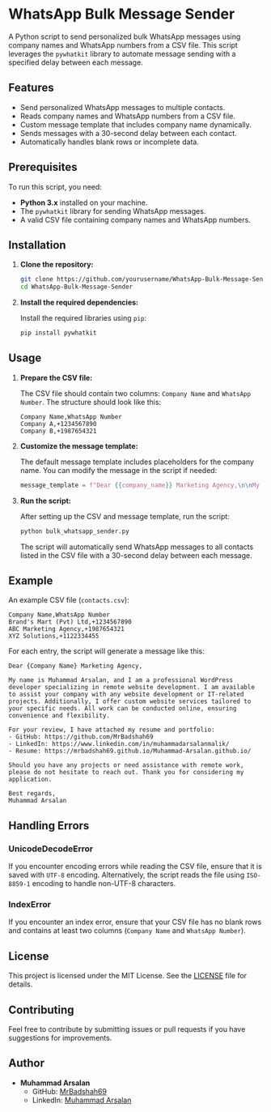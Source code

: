 
# WhatsApp Bulk Message Sender

A Python script to send personalized bulk WhatsApp messages using company names and WhatsApp numbers from a CSV file. This script leverages the `pywhatkit` library to automate message sending with a specified delay between each message.

## Features

- Send personalized WhatsApp messages to multiple contacts.
- Reads company names and WhatsApp numbers from a CSV file.
- Custom message template that includes company name dynamically.
- Sends messages with a 30-second delay between each contact.
- Automatically handles blank rows or incomplete data.

## Prerequisites

To run this script, you need:

- **Python 3.x** installed on your machine.
- The `pywhatkit` library for sending WhatsApp messages.
- A valid CSV file containing company names and WhatsApp numbers.

## Installation

1. **Clone the repository:**

   ```bash
   git clone https://github.com/yourusername/WhatsApp-Bulk-Message-Sender.git
   cd WhatsApp-Bulk-Message-Sender
   ```

2. **Install the required dependencies:**

   Install the required libraries using `pip`:

   ```bash
   pip install pywhatkit
   ```

## Usage

1. **Prepare the CSV file:**

   The CSV file should contain two columns: `Company Name` and `WhatsApp Number`. The structure should look like this:

   ```csv
   Company Name,WhatsApp Number
   Company A,+1234567890
   Company B,+1987654321
   ```

2. **Customize the message template:**

   The default message template includes placeholders for the company name. You can modify the message in the script if needed:

   ```python
   message_template = f"Dear {{company_name}} Marketing Agency,\n\nMy name is Muhammad Arsalan, and I am a professional WordPress developer specializing in remote website development. I am available to assist your company with any website development or IT-related projects. Additionally, I offer custom website services tailored to your specific needs. All work can be conducted online, ensuring convenience and flexibility.\n\nFor your review, I have attached my resume and portfolio:\n- GitHub: https://github.com/MrBadshah69\n- LinkedIn: https://www.linkedin.com/in/muhammadarsalanmalik/\n- Resume: https://mrbadshah69.github.io/Muhammad-Arsalan.github.io/\n\nShould you have any projects or need assistance with remote work, please do not hesitate to reach out. Thank you for considering my application.\n\nBest regards,\nMuhammad Arsalan"
   ```

3. **Run the script:**

   After setting up the CSV and message template, run the script:

   ```bash
   python bulk_whatsapp_sender.py
   ```

   The script will automatically send WhatsApp messages to all contacts listed in the CSV file with a 30-second delay between each message.

## Example

An example CSV file (`contacts.csv`):

```csv
Company Name,WhatsApp Number
Brand's Mart (Pvt) Ltd,+1234567890
ABC Marketing Agency,+1987654321
XYZ Solutions,+1122334455
```

For each entry, the script will generate a message like this:

```
Dear {Company Name} Marketing Agency,

My name is Muhammad Arsalan, and I am a professional WordPress developer specializing in remote website development. I am available to assist your company with any website development or IT-related projects. Additionally, I offer custom website services tailored to your specific needs. All work can be conducted online, ensuring convenience and flexibility.  

For your review, I have attached my resume and portfolio:
- GitHub: https://github.com/MrBadshah69
- LinkedIn: https://www.linkedin.com/in/muhammadarsalanmalik/
- Resume: https://mrbadshah69.github.io/Muhammad-Arsalan.github.io/

Should you have any projects or need assistance with remote work, please do not hesitate to reach out. Thank you for considering my application.

Best regards,  
Muhammad Arsalan
```

## Handling Errors

### UnicodeDecodeError

If you encounter encoding errors while reading the CSV file, ensure that it is saved with `UTF-8` encoding. Alternatively, the script reads the file using `ISO-8859-1` encoding to handle non-UTF-8 characters.

### IndexError

If you encounter an index error, ensure that your CSV file has no blank rows and contains at least two columns (`Company Name` and `WhatsApp Number`).

## License

This project is licensed under the MIT License. See the [LICENSE](LICENSE) file for details.

## Contributing

Feel free to contribute by submitting issues or pull requests if you have suggestions for improvements.

## Author

- **Muhammad Arsalan**  
  - GitHub: [MrBadshah69](https://github.com/MrBadshah69)  
  - LinkedIn: [Muhammad Arsalan](https://www.linkedin.com/in/muhammadarsalanmalik/)  
